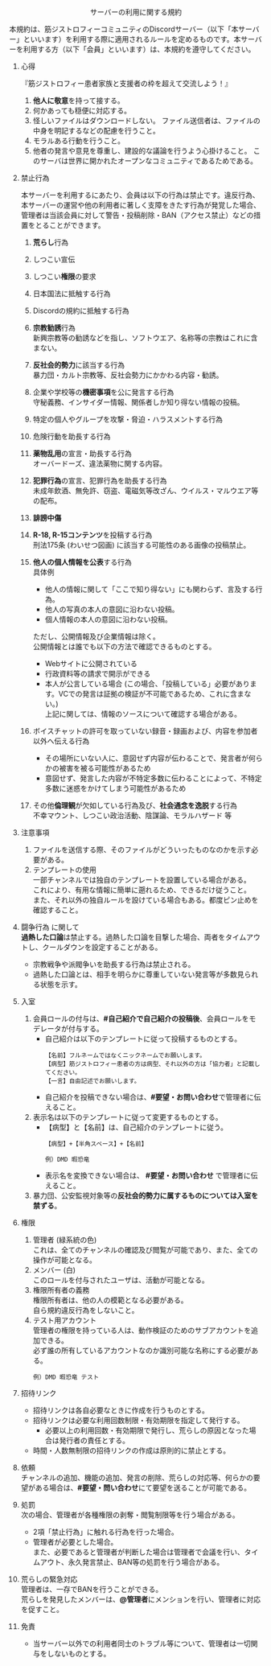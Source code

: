<div style="text-align: center;" style="font-size: 300%">
サーバーの利用に関する規約
</div>


本規約は、筋ジストロフィーコミュニティのDiscordサーバー（以下「本サーバー」といいます）を利用する際に適用されるルールを定めるものです。本サーバーを利用する方（以下「会員」といいます）は、本規約を遵守してください。


1. 心得

    『筋ジストロフィー患者家族と支援者の枠を超えて交流しよう！』
    
    1. **他人に敬意**を持って接する。
    2. 何かあっても穏便に対応する。
    3. 怪しいファイルはダウンロードしない。
        ファイル送信者は、ファイルの中身を明記するなどの配慮を行うこと。
    4. モラルある行動を行うこと。
    5. 他者の発言や意見を尊重し、建設的な議論を行うよう心掛けること。
        このサーバは世界に開かれたオープンなコミュニティであるためである。
       

2. 禁止行為

    本サーバーを利用するにあたり、会員は以下の行為は禁止です。違反行為、本サーバーの運営や他の利用者に著しく支障をきたす行為が発覚した場合、管理者は当該会員に対して警告・投稿削除・BAN（アクセス禁止）などの措置をとることができます。

    1. **荒らし**行為
    2. しつこい宣伝  
    3. しつこい**権限**の要求  
    4. 日本国法に抵触する行為  
    5. Discordの規約に抵触する行為  
    6. **宗教勧誘**行為  
        新興宗教等の勧誘などを指し、ソフトウエア、名称等の宗教はこれに含まない。
    7. **反社会的勢力**に該当する行為  
        暴力団・カルト宗教等、反社会勢力にかかわる内容・勧誘。
    8. 企業や学校等の**機密事項**を公に発言する行為  
        守秘義務、インサイダー情報、関係者しか知り得ない情報の投稿。
    9. 特定の個人やグループを攻撃・脅迫・ハラスメントする行為
    10. 危険行動を助長する行為  
    11. **薬物乱用**の宣言・助長する行為  
        オーバードーズ、違法薬物に関する内容。
    12. **犯罪行為**の宣言、犯罪行為を助長する行為  
        未成年飲酒、無免許、窃盗、電磁気等改ざん、ウイルス・マルウエア等の配布。  
    13. **誹謗中傷**  
    14. **R-18, R-15コンテンツ**を投稿する行為  
        刑法175条 (わいせつ図画) に該当する可能性のある画像の投稿禁止。
    15. **他人の個人情報を公表**する行為  
        具体例  
        - 他人の情報に関して「ここで知り得ない」にも関わらず、言及する行為。
        - 他人の写真の本人の意図に沿わない投稿。
        - 個人情報の本人の意図に沿わない投稿。
        
        ただし、公開情報及び企業情報は除く。        
        公開情報とは誰でも以下の方法で確認できるものとする。
        - Webサイトに公開されている
        - 行政資料等の請求で開示ができる
        - 本人が公言している場合 (この場合、「投稿している」必要があります。VCでの発言は証拠の検証が不可能であるため、これに含まない。) <br> 上記に関しては、情報のソースについて確認する場合がある。    
    16. ボイスチャットの許可を取っていない録音・録画および、内容を参加者以外へ伝える行為  
        - その場所にいない人に、意図せず内容が伝わることで、発言者が何らかの被害を被る可能性があるため
        - 意図せず、発言した内容が不特定多数に伝わることによって、不特定多数に迷惑をかけてしまう可能性があるため
    17. その他**倫理観**が欠如している行為及び、**社会通念を逸脱**する行為  
        不幸マウント、しつこい政治活動、陰謀論、モラルハザード 等


3. 注意事項
    1. ファイルを送信する際、そのファイルがどういったものなのかを示す必要がある。
    2. テンプレートの使用  
        一部チャンネルでは独自のテンプレートを設置している場合がある。  
        これにより、有用な情報に簡単に遡れるため、できるだけ従うこと。  
        また、それ以外の独自ルールを設けている場合もある。都度ピン止めを確認すること。


4. 闘争行為 に関して  
    **過熱した口論**は禁止する。過熱した口論を目撃した場合、両者をタイムアウトし、クールダウンを設定することがある。
    - 宗教戦争や派閥争いを助長する行為は禁止される。
    - 過熱した口論とは、相手を明らかに尊重していない発言等が多数見られる状態を示す。
    

5. 入室  
    1. 会員ロールの付与は、**#自己紹介で自己紹介の投稿後**、会員ロールをモデレータが付与する。
        - 自己紹介は以下のテンプレートに従って投稿するものとする。
            ```
            【名前】フルネームではなくニックネームでお願いします。
            【病型】筋ジストロフィー患者の方は病型、それ以外の方は「協力者」と記載してください。
            【一言】自由記述でお願いします。
            ```
        - 自己紹介を投稿できない場合は、**#要望・お問い合わせ**で管理者に伝えること。
    2. 表示名は以下のテンプレートに従って変更するものとする。
        - 【病型】と【名前】は、自己紹介のテンプレートに従う。   
            ```
            【病型】+【半角スペース】+【名前】

            例）DMD 暇恐竜
            ```
        - 表示名を変換できない場合は、 **#要望・お問い合わせ** で管理者に伝えること。
    4. 暴力団、公安監視対象等の**反社会的勢力に属するものについては入室を禁ずる**。
　　

7. 権限  
    1. 管理者 (緑系統の色)  
        これは、全てのチャンネルの確認及び閲覧が可能であり、また、全ての操作が可能となる。
    4. メンバー (白)  
        このロールを付与されたユーザは、活動が可能となる。
    5. 権限所有者の義務  
        権限所有者は、他の人の模範となる必要がある。  
        自ら規約違反行為をしないこと。
    6. テスト用アカウント  
        管理者の権限を持っている人は、動作検証のためのサブアカウントを追加できる。  
        必ず誰の所有しているアカウントなのか識別可能な名称にする必要がある。  
        ```
        例）DMD 暇恐竜 テスト
        ```


8. 招待リンク  
    - 招待リンクは各自必要なときに作成を行うものとする。  
    - 招待リンクは必要な利用回数制限・有効期限を指定して発行する。  
        - 必要以上の利用回数・有効期限で発行し、荒らしの原因となった場合は発行者の責任とする。  
    - 時間・人数無制限の招待リンクの作成は原則的に禁止とする。


9. 依頼  
    チャンネルの追加、機能の追加、発言の削除、荒らしの対応等、何らかの要望がある場合は、**#要望・問い合わせ**にて要望を送ることが可能である。  


10. 処罰  
    次の場合、管理者が各種権限の剥奪・閲覧制限等を行う場合がある。  
    - 2項「禁止行為」に触れる行為を行った場合。  
    - 管理者が必要とした場合。  
    また、必要であると管理者が判断した場合は管理者で会議を行い、タイムアウト、永久発言禁止、BAN等の処罰を行う場合がある。  


11. 荒らしの緊急対応  
    管理者は、一存でBANを行うことができる。  
    荒らしを発見したメンバーは、**@管理者**にメンションを行い、管理者に対応を促すこと。


12. 免責
    - 当サーバー以外での利用者同士のトラブル等について、管理者は一切関与をしないものとする。
